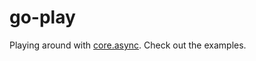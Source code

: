 # go-play

Playing around with [core.async](https://github.com/clojure/core.async).
Check out the examples.
